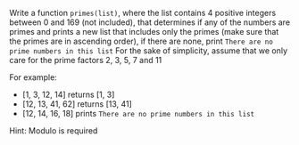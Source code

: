
Write a function `primes(list)`, where the list contains 4 positive integers between 0 and 169 (not included), that determines if any of the numbers are primes and prints a new list that includes only the primes (make sure that the primes are in ascending order), if there are none, print `There are no prime numbers in this list`
For the sake of simplicity, assume that we only care for the prime factors 2, 3, 5, 7 and 11

For example:
- [1, 3, 12, 14] returns [1, 3]
- [12, 13, 41, 62] returns [13, 41]
- [12, 14, 16, 18] prints `There are no prime numbers in this list`

Hint: Modulo is required